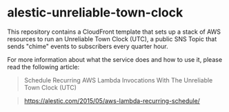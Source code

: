 # alestic-unreliable-town-clock

This repository contains a CloudFront template that sets up a stack of
AWS resources to run an Unreliable Town Clock (UTC), a public SNS
Topic that sends "chime" events to subscribers every quarter hour.

For more information about what the service does and how to use it,
please read the following article:

>  Schedule Recurring AWS Lambda Invocations With The Unreliable Town
>  Clock (UTC)

>  <https://alestic.com/2015/05/aws-lambda-recurring-schedule/>
